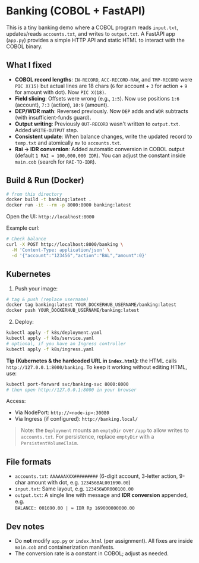 
# Banking (COBOL + FastAPI)

This is a tiny banking demo where a COBOL program reads `input.txt`, updates/reads `accounts.txt`, and writes to `output.txt`. A FastAPI app (`app.py`) provides a simple HTTP API and static HTML to interact with the COBOL binary.

## What I fixed

- **COBOL record lengths**: `IN-RECORD`, `ACC-RECORD-RAW`, and `TMP-RECORD` were `PIC X(15)` but actual lines are 18 chars (`6` for account + `3` for action + `9` for amount with dot). Now `PIC X(18)`.
- **Field slicing**: Offsets were wrong (e.g., `1:5`). Now use positions `1:6` (account), `7:3` (action), `10:9` (amount).
- **DEP/WDR math**: Reversed previously. Now `DEP` adds and `WDR` subtracts (with insufficient-funds guard).
- **Output writing**: Previously `OUT-RECORD` wasn't written to `output.txt`. Added `WRITE-OUTPUT` step.
- **Consistent update**: When balance changes, write the updated record to `temp.txt` and atomically `mv` to `accounts.txt`.
- **Rai → IDR conversion**: Added automatic conversion in COBOL output (default `1 RAI = 100,000,000 IDR`). You can adjust the constant inside `main.cob` (search for `RAI-TO-IDR`).

## Build & Run (Docker)

```bash
# from this directory
docker build -t banking:latest .
docker run -it --rm -p 8000:8000 banking:latest
```

Open the UI: `http://localhost:8000`

Example curl:
```bash
# Check balance
curl -X POST http://localhost:8000/banking \
  -H 'Content-Type: application/json' \
  -d '{"account":"123456","action":"BAL","amount":0}'
```

## Kubernetes

1. Push your image:
```bash
# tag & push (replace username)
docker tag banking:latest YOUR_DOCKERHUB_USERNAME/banking:latest
docker push YOUR_DOCKERHUB_USERNAME/banking:latest
```

2. Deploy:
```bash
kubectl apply -f k8s/deployment.yaml
kubectl apply -f k8s/service.yaml
# optional, if you have an Ingress controller
kubectl apply -f k8s/ingress.yaml
```

**Tip (Kubernetes & the hardcoded URL in `index.html`)**: the HTML calls `http://127.0.0.1:8000/banking`. To keep it working without editing HTML, use:

```bash
kubectl port-forward svc/banking-svc 8000:8000
# then open http://127.0.0.1:8000 in your browser
```

Access:
- Via NodePort: `http://<node-ip>:30080`
- Via Ingress (if configured): `http://banking.local/`

> Note: the `Deployment` mounts an `emptyDir` over `/app` to allow writes to `accounts.txt`. For persistence, replace `emptyDir` with a `PersistentVolumeClaim`.

## File formats

- `accounts.txt`: `AAAAAAXXX#########` (6-digit account, 3-letter action, 9-char amount with dot, e.g. `123456BAL001690.00`)
- `input.txt`: Same layout, e.g. `123456WDR000100.00`
- `output.txt`: A single line with message and **IDR conversion** appended, e.g.  
  `BALANCE: 001690.00 | ≈ IDR Rp 169000000000.00`

## Dev notes

- Do **not** modify `app.py` or `index.html` (per assignment). All fixes are inside `main.cob` and containerization manifests.
- The conversion rate is a constant in COBOL; adjust as needed.
```

